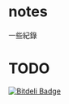 notes
=====

一些紀錄

TODO
=====


[![Bitdeli Badge](https://d2weczhvl823v0.cloudfront.net/nczz/notes/trend.png)](https://bitdeli.com/free "Bitdeli Badge")


